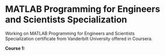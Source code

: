 # MATLAB Programming for Engineers and Scientists Specialization
Working on MATLAB Programming for Engineers and Scientists Specialization certificate from Vanderbilt University offered in Coursera. 

**Course 1:**
